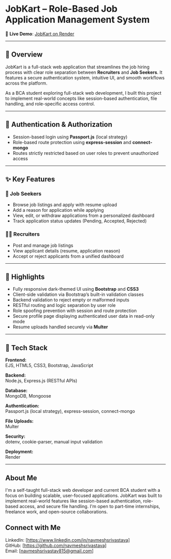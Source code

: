 # JobKart – Role-Based Job Application Management System

🔗 **Live Demo**: [JobKart on Render](https://jobkart-p3wc.onrender.com/)

---

## 📝 Overview

JobKart is a full-stack web application that streamlines the job hiring process with clear role separation between **Recruiters** and **Job Seekers**. It features a secure authentication system, intuitive UI, and smooth workflows across the platform.

As a BCA student exploring full-stack web development, I built this project to implement real-world concepts like session-based authentication, file handling, and role-specific access control.

---

## 🔐 Authentication & Authorization

- Session-based login using **Passport.js** (local strategy)
- Role-based route protection using **express-session** and **connect-mongo**
- Routes strictly restricted based on user roles to prevent unauthorized access

---

## ✨ Key Features

### 👤 Job Seekers

- Browse job listings and apply with resume upload
- Add a reason for application while applying
- View, edit, or withdraw applications from a personalized dashboard
- Track application status updates (Pending, Accepted, Rejected)

### 🧑‍💼 Recruiters

- Post and manage job listings
- View applicant details (resume, application reason)
- Accept or reject applicants from a unified dashboard

---

## 🌟 Highlights

- Fully responsive dark-themed UI using **Bootstrap** and **CSS3**
- Client-side validation via Bootstrap’s built-in validation classes
- Backend validation to reject empty or malformed inputs
- RESTful routing and logic separation by user role
- Role spoofing prevention with session and route protection
- Secure profile page displaying authenticated user data in read-only mode
- Resume uploads handled securely via **Multer**

---

## 🧰 Tech Stack

**Frontend:**  
EJS, HTML5, CSS3, Bootstrap, JavaScript  

**Backend:**  
Node.js, Express.js (RESTful APIs)  

**Database:**  
MongoDB, Mongoose  

**Authentication:**  
Passport.js (local strategy), express-session, connect-mongo  

**File Uploads:**  
Multer  

**Security:**  
dotenv, cookie-parser, manual input validation  

**Deployment:**  
Render  

---

## About Me

I'm a self-taught full-stack web developer and current BCA student with a focus on building scalable, user-focused applications. JobKart was built to implement real-world features like session-based authentication, role-based access, and secure file handling. I'm open to part-time internships, freelance work, and open-source collaborations.

## Connect with Me

LinkedIn: [https://www.linkedin.com/in/navmeshsrivastava]  
GitHub: [https://github.com/navmeshsrivastava]  
Email: [navmeshsrivastav815@gmail.com]
